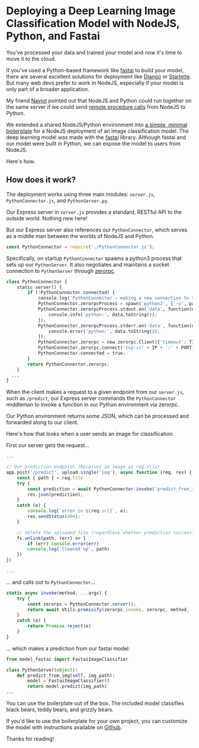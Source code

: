 # Deploying a Deep Learning Image Classification Model with NodeJS, Python, and Fastai

You've processed your data and trained your model and now it's time to move it to the cloud.

If you've used a Python-based framework like [fastai](https://github.com/fastai/fastai) to build your model, there are several excellent solutions for deployment like [Django](https://www.djangoproject.com/) or [Starlette](https://github.com/encode/starlette). But many web devs prefer to work in NodeJS, especially if your model is only part of a broader application.

My friend [Navjot](https://github.com/navjotts) pointed out that NodeJS and Python could run together on the same server if we could send [remote procedure calls](https://en.wikipedia.org/wiki/Remote_procedure_call) from NodeJS to Python.

We extended a shared NodeJS/Python environment into [a simple, minimal boilerplate](https://github.com/zcaceres/node-python) for a NodeJS deployment of an image classification model. The deep learning model was made with the [fastai](https://github.com/fastai/fastai) library. Although fastai and our model were built in Python, we can expose the model to users from NodeJS.

Here's how.

## How does it work?
The deployment works using three main modules: `server.js`, `PythonConnector.js`, and `PythonServer.py`.

Our Express server in `server.js` provides a standard, RESTful API to the outside world. Nothing new here!

But our Express server also references our `PythonConnector`, which serves as a middle man between the worlds of NodeJS and Python.

```js
const PythonConnector = require('./PythonConnector.js');
```

Specifically, on startup `PythonConnector` spawns a python3 process that sets up our `PythonServer`. It also negotiates and maintains a socket connection to `PythonServer` through [zerorpc](https://www.zerorpc.io/).

```py
class PythonConnector {
    static server() {
        if (!PythonConnector.connected) {
            console.log('PythonConnector – making a new connection to the python layer');
            PythonConnector.zerorpcProcess = spawn('python3', ['-u', path.join(__dirname, 'PythonServer.py')]);
            PythonConnector.zerorpcProcess.stdout.on('data', function(data) {
                console.info('python:', data.toString());
            });
            PythonConnector.zerorpcProcess.stderr.on('data', function(data) {
                console.error('python:', data.toString());
            });
            PythonConnector.zerorpc = new zerorpc.Client({'timeout': TIMEOUT, 'heartbeatInterval': TIMEOUT*1000});
            PythonConnector.zerorpc.connect('tcp://' + IP + ':' + PORT);
            PythonConnector.connected = true;
        }
        return PythonConnector.zerorpc;
    }
  ...
}
```

When the client makes a request to a given endpoint from our `server.js`, such as `/predict`, our Express server commands the `PythonConnector` middleman to invoke a function in our Python environment via zerorpc.

Our Python environment returns some JSON, which can be processed and forwarded along to our client.

Here's how that looks when a user sends an image for classification.

First our server gets the request...

```js
...

// Our prediction endpoint (Receives an image as req.file)
app.post('/predict', upload.single('img'), async function (req, res) {
    const { path } = req.file
    try {
        const prediction = await PythonConnector.invoke('predict_from_img', path);
        res.json(prediction);
    }
    catch (e) {
        console.log(`error in ${req.url}`, e);
        res.sendStatus(404);
    }

    // delete the uploaded file (regardless whether prediction successful or not)
    fs.unlink(path, (err) => {
        if (err) console.error(err)
        console.log('Cleaned up', path)
    })
})

...
```

... and calls out to `PythonConnector`...

```js
static async invoke(method, ...args) {
    try {
        const zerorpc = PythonConnector.server();
        return await Utils.promisify(zerorpc.invoke, zerorpc, method, ...args);
    }
    catch (e) {
        return Promise.reject(e)
    }
}
```

... which makes a prediction from our fastai model:

```py
from model_fastai import FastaiImageClassifier

class PythonServer(object):
    def predict_from_img(self, img_path):
        model = FastaiImageClassifier()
        return model.predict(img_path)
...
```

You can use the boilerplate out of the box. The included model classifies black bears, teddy bears, and grizzly bears.

If you'd like to use the boilerplate for your own project, you can customize the model with instructions available on [Github](https://github.com/zcaceres/node-python).

Thanks for reading!
